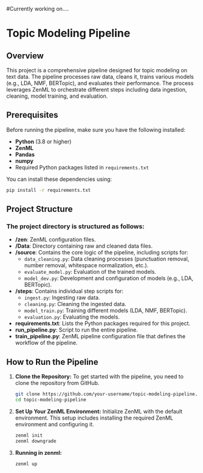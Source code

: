 #Currently working on.... 

# Topic Modeling Pipeline

## Overview
This project is a comprehensive pipeline designed for topic modeling on text data. The pipeline processes raw data, cleans it, trains various models (e.g., LDA, NMF, BERTopic), and evaluates their performance. The process leverages ZenML to orchestrate different steps including data ingestion, cleaning, model training, and evaluation.

## Prerequisites
Before running the pipeline, make sure you have the following installed:

- **Python** (3.8 or higher)
- **ZenML**
- **Pandas**
-  **numpy** 
- Required Python packages listed in `requirements.txt`

You can install these dependencies using:

```bash
pip install -r requirements.txt
```

## Project Structure
### The project directory is structured as follows:

- **/zen**: ZenML configuration files.
- **/Data**: Directory containing raw and cleaned data files.
- **/source**: Contains the core logic of the pipeline, including scripts for:
  - `data_cleaning.py`: Data cleaning processes (punctuation removal, number removal, whitespace normalization, etc.).
  - `evaluate_model.py`: Evaluation of the trained models.
  - `model_dev.py`: Development and configuration of models (e.g., LDA, BERTopic).
- **/steps**: Contains individual step scripts for:
  - `ingest.py`: Ingesting raw data.
  - `cleaning.py`: Cleaning the ingested data.
  - `model_train.py`: Training different models (LDA, NMF, BERTopic).
  - `evaluation.py`: Evaluating the models.
- **requirements.txt**: Lists the Python packages required for this project.
- **run_pipeline.py**: Script to run the entire pipeline.
- **train_pipeline.py**: ZenML pipeline configuration file that defines the workflow of the pipeline.

## How to Run the Pipeline

1. **Clone the Repository:**
   To get started with the pipeline, you need to clone the repository from GitHub.

   ```bash
   git clone https://github.com/your-username/topic-modeling-pipeline.git
   cd topic-modeling-pipeline
   ```
2. **Set Up Your ZenML Environment:**
   Initialize ZenML with the default environment. This setup includes installing the required ZenML environment and configuring it.
   ```bash
   zenml init
   zenml downgrade
   ```
3. **Running in zenml:**
   ```bash
   zenml up
   ```
